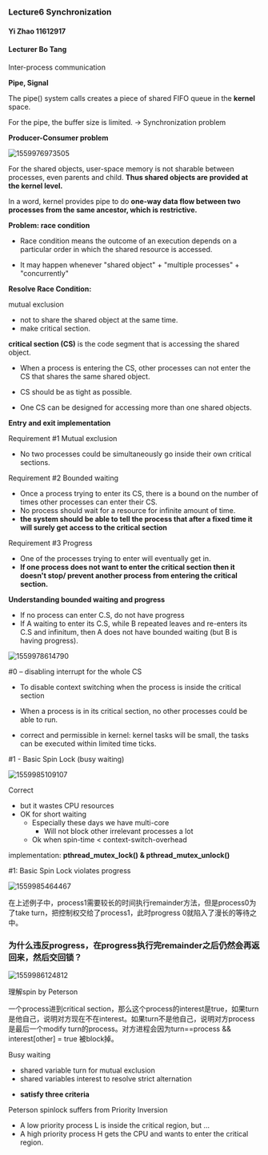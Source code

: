 ### Lecture6 Synchronization

#### Yi Zhao 11612917

#### Lecturer Bo Tang



Inter-process communication

**Pipe, Signal**

The pipe() system calls creates a piece of shared FIFO queue in the **kernel** space.



For the pipe, the buffer size is limited. -> Synchronization problem

**Producer-Consumer problem**

![1559976973505](C:\Users\Joy\AppData\Roaming\Typora\typora-user-images\1559976973505.png)



For the shared objects, user-space memory is not sharable between processes, even parents and child. **Thus shared objects are provided at the kernel level.**

In a word, kernel provides pipe to do **one-way data flow between two processes from the same ancestor, which is restrictive.**



**Problem: race condition**

- Race condition means the outcome of an execution depends on a particular order in which the shared resource is accessed.

- It may happen whenever "shared object" + "multiple processes" + "concurrently"



**Resolve Race Condition:**

mutual exclusion

- not to share the shared object at the same time.
- make critical section.



**critical section (CS)** is the code segment that is accessing the shared object.

- When a process is entering the CS, other processes can not enter the CS that shares the same shared object.

- CS should be as tight as possible.
- One CS can be designed for accessing more than one shared objects.



**Entry and exit implementation** 

Requirement #1 Mutual exclusion

- No two processes could be simultaneously go inside their own critical sections.

Requirement #2 Bounded waiting

- Once a process trying to enter its CS, there is a bound on the number of times other processes can enter their CS.
- No process should wait for a resource for infinite amount of time.
- **the system should be able to tell the process that after a fixed time it will surely get access to the critical section**

Requirement #3 Progress

- One of the processes trying to enter will eventually get in.
- **If one process does not want to enter the critical section then it doesn't stop/ prevent another process from entering the critical section.**



**Understanding bounded waiting and progress**

- If no process can enter C.S, do not have progress
- If A waiting to enter its C.S, while B repeated leaves and re-enters its C.S and infinitum, then A does not have bounded waiting (but B is having progress).

![1559978614790](C:\Users\Joy\AppData\Roaming\Typora\typora-user-images\1559978614790.png)

#0 – disabling interrupt for the whole CS

- To disable context switching when the process is inside the critical section
- When a process is in its critical section, no other processes could be able to run.

- correct and permissible in kernel: kernel tasks will be small, the tasks can be executed within limited time ticks.



#1 - Basic Spin Lock (busy waiting)

![1559985109107](C:\Users\Joy\AppData\Roaming\Typora\typora-user-images\1559985109107.png)

Correct

- but it wastes CPU resources
- OK for short waiting
  - Especially these days we have multi-core
    - Will not block other irrelevant processes a lot
  - Ok when spin-time < context-switch-overhead

implementation: **pthread_mutex_lock() & pthread_mutex_unlock()**



#1: Basic Spin Lock violates progress

![1559985464467](C:\Users\Joy\AppData\Roaming\Typora\typora-user-images\1559985464467.png)

在上述例子中，process1需要较长的时间执行remainder方法，但是process0为了take turn，把控制权交给了process1，此时progress 0就陷入了漫长的等待之中。

### 为什么违反progress，在progress执行完remainder之后仍然会再返回来，然后交回锁？

![1559986124812](C:\Users\Joy\AppData\Roaming\Typora\typora-user-images\1559986124812.png)

理解spin by Peterson

一个process进到critical section，那么这个process的interest是true，如果turn是他自己，说明对方现在不在interest。如果turn不是他自己，说明对方process是最后一个modify turn的process。对方进程会因为turn==process && interest[other] = true 被block掉。



 Busy waiting
+ shared variable turn for mutual exclusion
+ shared variables interest to resolve strict alternation

- **satisfy three criteria**

Peterson spinlock suffers from Priority Inversion

- A low priority process L is inside the critical region, but …
- A high priority process H gets the CPU and wants to enter the critical region.



